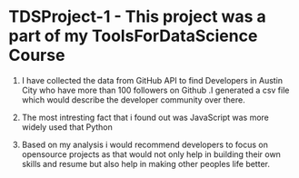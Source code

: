 # TDSProject-1 - This project was a part of my ToolsForDataScience Course 

1. I have collected the data from GitHub API to find Developers in Austin City who have more than 100 followers on Github .I generated a csv file which would describe the developer community over there.

2. The most intresting fact that i found out was JavaScript was more widely used that Python

3. Based on my analysis i would recommend developers to focus on opensource projects as that would not only help in building their own skills and resume but also help in making other peoples life better.
